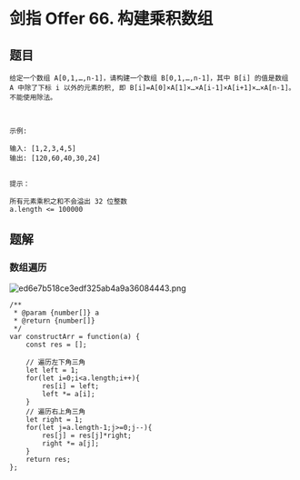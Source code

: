 # 剑指 Offer 66. 构建乘积数组
## 题目
```
给定一个数组 A[0,1,…,n-1]，请构建一个数组 B[0,1,…,n-1]，其中 B[i] 的值是数组 A 中除了下标 i 以外的元素的积, 即 B[i]=A[0]×A[1]×…×A[i-1]×A[i+1]×…×A[n-1]。不能使用除法。

 

示例:

输入: [1,2,3,4,5]
输出: [120,60,40,30,24]
 

提示：

所有元素乘积之和不会溢出 32 位整数
a.length <= 100000
```

## 题解
### 数组遍历
![ed6e7b518ce3edf325ab4a9a36084443.png](evernotecid://849303AB-DE4A-407B-BB36-67ADB0B253A4/appyinxiangcom/24827522/ENResource/p331)

```
/**
 * @param {number[]} a
 * @return {number[]}
 */
var constructArr = function(a) {
    const res = [];

    // 遍历左下角三角
    let left = 1;
    for(let i=0;i<a.length;i++){
        res[i] = left;
        left *= a[i];
    }
    // 遍历右上角三角
    let right = 1;
    for(let j=a.length-1;j>=0;j--){
        res[j] = res[j]*right;
        right *= a[j];
    }
    return res;
};
```